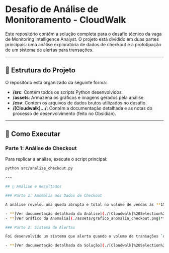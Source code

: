 # Desafio de Análise de Monitoramento - CloudWalk

Este repositório contém a solução completa para o desafio técnico da vaga de Monitoring Intelligence Analyst. O projeto está dividido em duas partes principais: uma análise exploratória de dados de checkout e a prototipação de um sistema de alertas para transações.

---

## 📂 Estrutura do Projeto

O repositório está organizado da seguinte forma:

- **/src**: Contém todos os scripts Python desenvolvidos.
- **/assets**: Armazena os gráficos e imagens gerados pela análise.
- **/csv**: Contém os arquivos de dados brutos utilizados no desafio.
- **/[Cloudwalk].../**: Contém a documentação detalhada e as notas do processo de desenvolvimento (feito no Obsidian).

---

## 🚀 Como Executar

### Parte 1: Análise de Checkout

Para replicar a análise, execute o script principal:
```bash
python src/analise_checkout.py

---

## 🔎 Análise e Resultados

### Parte 1: Anomalia nos Dados de Checkout

A análise revelou uma queda abrupta e total no volume de vendas às **15h**, um forte indicativo de falha sistêmica.

- **[Ver documentação detalhada da Análise](./[Cloudwalk]%20Selection%20Process%20-%20Monitoring%20Intelligence%20Analyst%20(Night%20Shift)%20-%20Challenge/Get%20your%20hands%20dirty.md)**
- **[Ver Gráfico da Anomalia](./assets/grafico_anomalia_checkout.png)**

### Parte 2: Sistema de Alertas

Foi desenvolvido um sistema que alerta quando o volume de transações `denied`, `failed` ou `reversed` excede um limiar estatístico (média + 2 desvios padrão), calculado com base no histórico dos dados.

- **[Ver documentação detalhada da Solução](./[Cloudwalk]%20Selection%20Process%20-%20Monitoring%20Intelligence%20Analyst%20(Night%20Shift)%20-%20Challenge/Solve%20the%20problem.md)**
